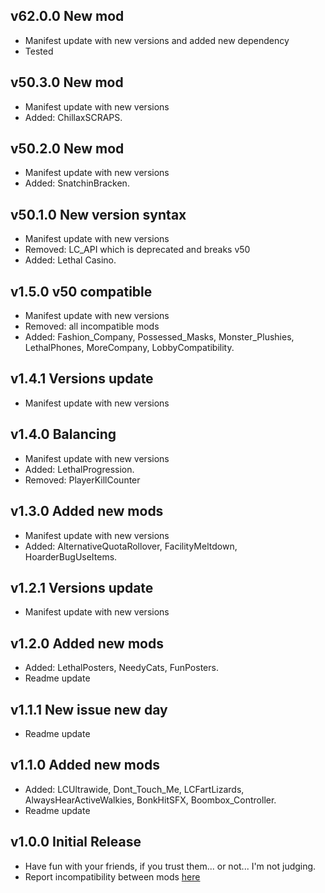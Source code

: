 ## v62.0.0 New mod
- Manifest update with new versions and added new dependency
- Tested

## v50.3.0 New mod
- Manifest update with new versions
- Added: ChillaxSCRAPS.

## v50.2.0 New mod
- Manifest update with new versions
- Added: SnatchinBracken.

## v50.1.0 New version syntax
- Manifest update with new versions
- Removed: LC_API which is deprecated and breaks v50
- Added: Lethal Casino.

## v1.5.0 v50 compatible
- Manifest update with new versions
- Removed: all incompatible mods
- Added: Fashion_Company, Possessed_Masks, Monster_Plushies, LethalPhones, MoreCompany, LobbyCompatibility.

## v1.4.1 Versions update
- Manifest update with new versions

## v1.4.0 Balancing
- Manifest update with new versions
- Added: LethalProgression.
- Removed: PlayerKillCounter

## v1.3.0 Added new mods
- Manifest update with new versions
- Added: AlternativeQuotaRollover, FacilityMeltdown, HoarderBugUseItems.

## v1.2.1 Versions update
- Manifest update with new versions

## v1.2.0 Added new mods
- Added: LethalPosters, NeedyCats, FunPosters.
- Readme update

## v1.1.1 New issue new day
- Readme update

## v1.1.0 Added new mods
- Added: LCUltrawide, Dont_Touch_Me, LCFartLizards, AlwaysHearActiveWalkies, BonkHitSFX, Boombox_Controller.
- Readme update

## v1.0.0 Initial Release
- Have fun with your friends, if you trust them... or not... I'm not judging.
- Report incompatibility between mods [here](https://github.com/IlBuonTommy/Kavpack/issues)